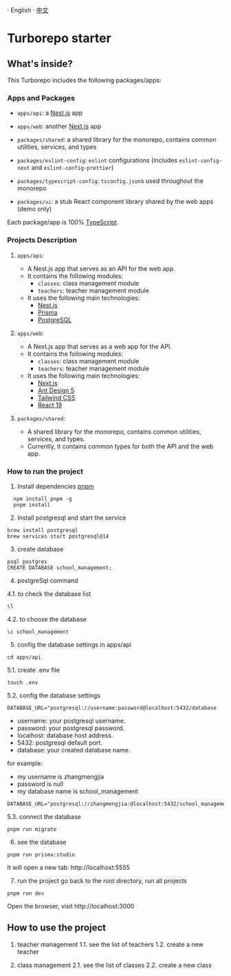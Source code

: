 · English · [中文](./README-zh_CN.md)

# Turborepo starter

## What's inside?

This Turborepo includes the following packages/apps:

### Apps and Packages

- `apps/api`: a [Nest.js](https://nestjs.com/) app
- `apps/web`: another [Next.js](https://nextjs.org/) app
- `packages/shared`: a shared library for the monorepo, contains common utilities, services, and types

- `packages/eslint-config`: `eslint` configurations (includes `eslint-config-next` and `eslint-config-prettier`)
- `packages/typescript-config`: `tsconfig.json`s used throughout the monorepo
- `packages/ui`: a stub React component library shared by the web apps (demo only)

Each package/app is 100% [TypeScript](https://www.typescriptlang.org/).

### Projects Description
1. `apps/api`:
    - A Nest.js app that serves as an API for the web app.
    - It contains the following modules:
        - `classes`: class management module
        - `teachers`: teacher management module
    - It uses the following main technologies:
        - [Nest.js](https://nestjs.com/)
        - [Prisma](https://www.prisma.io/)
        - [PostgreSQL](https://www.postgresql.org/)

2. `apps/web`:
    - A Next.js app that serves as a web app for the API.
    - It contains the following modules:
        - `classes`: class management module
        - `teachers`: teacher management module
    - It uses the following main technologies:
        - [Next.js](https://nextjs.org/)
        - [Ant Design 5](https://ant.design/)
        - [Tailwind CSS](https://tailwindcss.com/)
        - [React 19](https://react.dev/)

3. `packages/shared`:
    - A shared library for the monorepo, contains common utilities, services, and types.
    - Currently, it contains common types for both the API and the web app.


### How to run the project
1. Install dependencies [pnpm](https://pnpm.io/installation)
```
  npm install pnpm -g
  pnpm install
```

2. Install postgresql and start the service
```
brew install postgresql
brew services start postgresql@14
```

3. create database
```
psql postgres
CREATE DATABASE school_management;
```

4. postgreSql command

4.1. to check the database list
```
\l
```

4.2. to choose the database
```
\c school_management
```

5. config the database settings in apps/api
```
cd apps/api
```

5.1. create .env file
```
touch .env
```

5.2. config the database settings
```
DATABASE_URL="postgresql://username:password@localhost:5432/database
```
- username: your postgresql username.
- password: your postgresql password.
- localhost: database host address.
- 5432: postgresql default port.
- database: your created database name.


for example:
- my username is zhangmengjia
- password is null
- my database name is school_management
  
```
DATABASE_URL="postgresql://zhangmengjia:@localhost:5432/school_management"
```

5.3. connect the database
```
pnpm run migrate
```

6. see the database
```
pnpm run prisma:studio 
```
It will open a new tab: http://localhost:5555

7. run the project
go back to the root directory, run all projects
```
pnpm run dev
```
Open the browser, visit http://localhost:3000

## How to use the project
1. teacher management
1.1. see the list of teachers
1.2. create a new teacher

2. class management
2.1. see the list of classes
2.2. create a new class